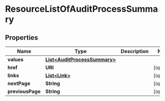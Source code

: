 

# ResourceListOfAuditProcessSummary


## Properties

Name | Type | Description | Notes
------------ | ------------- | ------------- | -------------
**values** | [**List&lt;AuditProcessSummary&gt;**](AuditProcessSummary.md) |  | 
**href** | **URI** |  |  [optional]
**links** | [**List&lt;Link&gt;**](Link.md) |  |  [optional]
**nextPage** | **String** |  |  [optional]
**previousPage** | **String** |  |  [optional]



